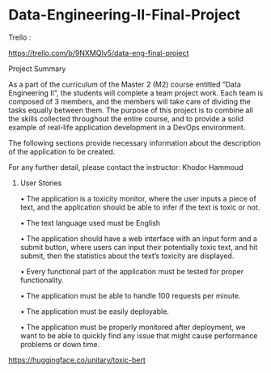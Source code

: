 # Data-Engineering-II-Final-Project

Trello :

https://trello.com/b/9NXMQIv5/data-eng-final-project


Project Summary

As a part of the curriculum of the Master 2 (M2) course entitled “Data Engineering II”, the students
will complete a team project work. Each team is composed of 3 members, and the members will take
care of dividing the tasks equally between them. The purpose of this project is to combine all the
skills collected throughout the entire course, and to provide a solid example of real-life application
development in a DevOps environment.

The following sections provide necessary information about the description of the application to be
created.

For any further detail, please contact the instructor: Khodor Hammoud

1. User Stories

    • The application is a toxicity monitor, where the user inputs a piece of text, and the application should be able to infer if the text is toxic or not.

    • The text language used must be English

    • The application should have a web interface with an input form and a submit button, where users can input their potentially toxic text, and hit submit, then the statistics about 
    the text’s toxicity are displayed.

    • Every functional part of the application must be tested for proper functionality.

    • The application must be able to handle 100 requests per minute.

    • The application must be easily deployable.

    • The application must be properly monitored after deployment, we want to be able to quickly find any issue that might cause performance problems or down time.



https://huggingface.co/unitary/toxic-bert

